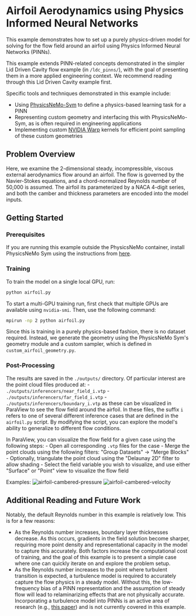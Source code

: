 # Airfoil Aerodynamics using Physics Informed Neural Networks

This example demonstrates how to set up a purely physics-driven model for solving for the flow field around an airfoil using Physics Informed Neural Networks (PINNs).

This example extends PINN-related concepts demonstrated in the simpler Lid Driven Cavity flow example (in `/ldc_pinns/`), with the goal of presenting them in a more applied engineering context. We recommend reading through this Lid Driven Cavity example first.

Specific tools and techniques demonstrated in this example include:
- Using [PhysicsNeMo-Sym](https://github.com/NVIDIA/physicsnemo-sym) to define a physics-based learning task for a PINN
- Representing custom geometry and interfacing this with PhysicsNeMo-Sym, as is often required in engineering applications
- Implementing custom [NVIDIA Warp](https://github.com/NVIDIA/warp) kernels for efficient point sampling of these custom geometries

## Problem Overview

Here, we examine the 2-dimensional steady, incompressible, viscous external aerodynamics flow around an airfoil. The flow is governed by the Navier-Stokes equations, and a chord-normalized Reynolds number of 50,000 is assumed. The airfoil its parameterized by a NACA 4-digit series, and both the camber and thickness parameters are encoded into the model inputs.

## Getting Started

### Prerequisites

If you are running this example outside the PhysicsNeMo container, install PhysicsNeMo Sym using
the instructions from [here](https://github.com/NVIDIA/physicsnemo-sym?tab=readme-ov-file#pypi).

### Training

To train the model on a single local GPU, run:

```bash
python airfoil.py
```

To start a multi-GPU training run, first check that multiple GPUs are available using `nvidia-smi`. Then, use the following command:

```bash
mpirun -np 2 python airfoil.py
```

Since this is training in a purely physics-based fashion, there is no dataset required. Instead, we generate the geometry using the PhysicsNeMo Sym's geometry module and a custom sampler, which is defined in `custom_airfoil_geometry.py`.

### Post-Processing

The results are saved in the `./outputs/` directory. Of particular interest are the point cloud files produced at:
    - `./outputs/inferencers/near_field_i.vtp`
    - `./outputs/inferencers/far_field_i.vtp`
    - `./outputs/inferencers/boundary_i.vtp`
as these can be visualized in ParaView to see the flow field around the airfoil. In these files, the suffix `i` refers to one of several different inference cases that are defined in the `airfoil.py` script. By modifying the script, you can explore the model's ability to generalize to different flow conditions.

In ParaView, you can visualize the flow field for a given case using the following steps:
    - Open all corresponding `.vtp` files for the case
    - Merge the point clouds using the following filters: "Group Datasets" -> "Merge Blocks"
    - Optionally, triangulate the point cloud using the "Delaunay 2D" filter to allow shading
    - Select the field variable you wish to visualize, and use either "Surface" or "Point" view to visualize the flow field

Examples:
![airfoil-cambered-pressure](../../docs/images/user_guide/airfoil-cambered-pressure.png)
![airfoil-cambered-velocity](../../docs/images/user_guide/airfoil-cambered-velocity.png)

## Additional Reading and Future Work

Notably, the default Reynolds number in this example is relatively low. This is for a few reasons:
- As the Reynolds number increases, boundary layer thicknesses decrease. As this occurs, gradients in the field solution become sharper, requiring more point density and representational capacity in the model to capture this accurately. Both factors increase the computational cost of training, and the goal of this example is to present a simple case where one can quickly iterate on and explore the problem setup.
- As the Reynolds number increases to the point where turbulent transition is expected, a turbulence model is required to accurately capture the flow physics in a steady model. Without this, the low-frequency bias of a PINN representation and the assumption of steady flow will lead to relaminarizing effects that are not physically accurate. Incorporating a turbulence model into PINNs is an active area of research (e.g., [this paper](https://arxiv.org/html/2412.01954)) and is not currently covered in this example.
